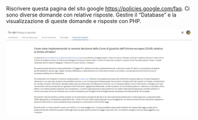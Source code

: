 Riscrivere questa pagina del sito google https://policies.google.com/faq.
Ci sono diverse domande con relative risposte. 
Gestire il “Database” e la visualizzazione di queste domande e risposte con PHP.

![](Immagine.jpg)

